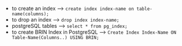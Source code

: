 - to create an index --> `create index index-name on table-name(columns);`
- to drop an index --> `drop index index-name; `
- postgreSQL tables --> `select * from pg_index;` 
- to create BRIN Index in PostgreSQL --> `Create Index Index-Name ON Table-Name(Columns..) USING BRIN;`